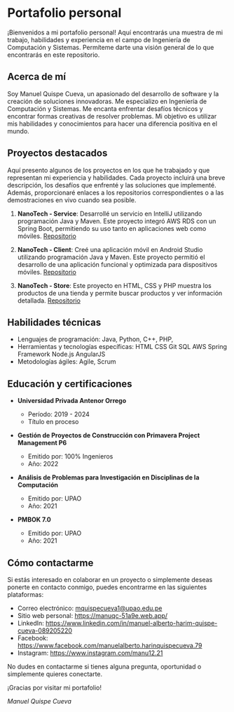 # Portafolio personal

¡Bienvenidos a mi portafolio personal! Aquí encontrarás una muestra de mi trabajo, habilidades y experiencia en el campo de Ingeniería de Computación y Sistemas. Permíteme darte una visión general de lo que encontrarás en este repositorio.

## Acerca de mí

Soy Manuel Quispe Cueva, un apasionado del desarrollo de software y la creación de soluciones innovadoras. Me especializo en Ingeniería de Computación y Sistemas. Me encanta enfrentar desafíos técnicos y encontrar formas creativas de resolver problemas. Mi objetivo es utilizar mis habilidades y conocimientos para hacer una diferencia positiva en el mundo.

## Proyectos destacados

Aquí presento algunos de los proyectos en los que he trabajado y que representan mi experiencia y habilidades. Cada proyecto incluirá una breve descripción, los desafíos que enfrenté y las soluciones que implementé. Además, proporcionaré enlaces a los repositorios correspondientes o a las demostraciones en vivo cuando sea posible.

1. **NanoTech - Service**: Desarrollé un servicio en IntelliJ utilizando programación Java y Maven. Este proyecto integró AWS RDS con un Spring Boot, permitiendo su uso tanto en aplicaciones web como móviles. [Repositorio](https://github.com/ManuQC21/Nanotech-Service)

2. **NanoTech - Client**: Creé una aplicación móvil en Android Studio utilizando programación Java y Maven. Este proyecto permitió el desarrollo de una aplicación funcional y optimizada para dispositivos móviles. [Repositorio](https://github.com/ManuQC21/Nanotech-Client)

3. **NanoTech - Store**: Este proyecto en HTML, CSS y PHP muestra los productos de una tienda y permite buscar productos y ver información detallada. [Repositorio](https://github.com/ManuQC21/NanotechStore)

## Habilidades técnicas

- Lenguajes de programación: Java, Python, C++, PHP, 
- Herramientas y tecnologías específicas: HTML CSS Git SQL AWS Spring Framework Node.js AngularJS
- Metodologías ágiles: Agile, Scrum

## Educación y certificaciones

- **Universidad Privada Antenor Orrego**
  - Período: 2019 - 2024
  - Título en proceso

- **Gestión de Proyectos de Construcción con Primavera Project Management P6**
  - Emitido por: 100% Ingenieros
  - Año: 2022

- **Análisis de Problemas para Investigación en Disciplinas de la Computación**
  - Emitido por: UPAO
  - Año: 2021

- **PMBOK 7.0**
  - Emitido por: UPAO
  - Año: 2021

## Cómo contactarme

Si estás interesado en colaborar en un proyecto o simplemente deseas ponerte en contacto conmigo, puedes encontrarme en las siguientes plataformas:

- Correo electrónico: mquispecueva1@upao.edu.pe
- Sitio web personal: https://manuqc-51a9e.web.app/
- LinkedIn: https://www.linkedin.com/in/manuel-alberto-harim-quispe-cueva-089205220
- Facebook: https://www.facebook.com/manuelalberto.harinquispecueva.79
- Instagram: https://www.instagram.com/manu12.21

No dudes en contactarme si tienes alguna pregunta, oportunidad o simplemente quieres conectarte.

¡Gracias por visitar mi portafolio!

*Manuel Quispe Cueva*
